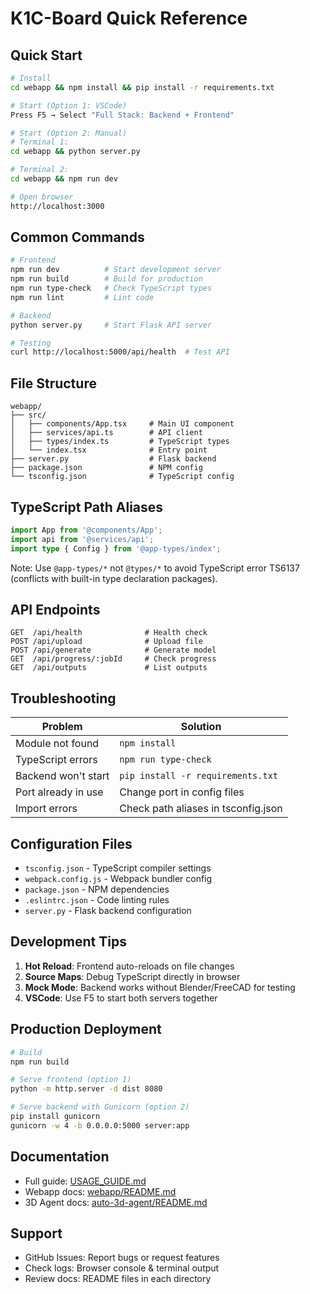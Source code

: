 # K1C-Board Quick Reference

## Quick Start

```bash
# Install
cd webapp && npm install && pip install -r requirements.txt

# Start (Option 1: VSCode)
Press F5 → Select "Full Stack: Backend + Frontend"

# Start (Option 2: Manual)
# Terminal 1:
cd webapp && python server.py

# Terminal 2:
cd webapp && npm run dev

# Open browser
http://localhost:3000
```

## Common Commands

```bash
# Frontend
npm run dev          # Start development server
npm run build        # Build for production
npm run type-check   # Check TypeScript types
npm run lint         # Lint code

# Backend
python server.py     # Start Flask API server

# Testing
curl http://localhost:5000/api/health  # Test API
```

## File Structure

```
webapp/
├── src/
│   ├── components/App.tsx     # Main UI component
│   ├── services/api.ts        # API client
│   ├── types/index.ts         # TypeScript types
│   └── index.tsx              # Entry point
├── server.py                  # Flask backend
├── package.json               # NPM config
└── tsconfig.json              # TypeScript config
```

## TypeScript Path Aliases

```typescript
import App from '@components/App';
import api from '@services/api';
import type { Config } from '@app-types/index';
```

Note: Use `@app-types/*` not `@types/*` to avoid TypeScript error TS6137 (conflicts with built-in type declaration packages).

## API Endpoints

```
GET  /api/health              # Health check
POST /api/upload              # Upload file
POST /api/generate            # Generate model
GET  /api/progress/:jobId     # Check progress
GET  /api/outputs             # List outputs
```

## Troubleshooting

| Problem | Solution |
|---------|----------|
| Module not found | `npm install` |
| TypeScript errors | `npm run type-check` |
| Backend won't start | `pip install -r requirements.txt` |
| Port already in use | Change port in config files |
| Import errors | Check path aliases in tsconfig.json |

## Configuration Files

- `tsconfig.json` - TypeScript compiler settings
- `webpack.config.js` - Webpack bundler config
- `package.json` - NPM dependencies
- `.eslintrc.json` - Code linting rules
- `server.py` - Flask backend configuration

## Development Tips

1. **Hot Reload**: Frontend auto-reloads on file changes
2. **Source Maps**: Debug TypeScript directly in browser
3. **Mock Mode**: Backend works without Blender/FreeCAD for testing
4. **VSCode**: Use F5 to start both servers together

## Production Deployment

```bash
# Build
npm run build

# Serve frontend (option 1)
python -m http.server -d dist 8080

# Serve backend with Gunicorn (option 2)
pip install gunicorn
gunicorn -w 4 -b 0.0.0.0:5000 server:app
```

## Documentation

- Full guide: [USAGE_GUIDE.md](USAGE_GUIDE.md)
- Webapp docs: [webapp/README.md](webapp/README.md)
- 3D Agent docs: [auto-3d-agent/README.md](auto-3d-agent/README.md)

## Support

- GitHub Issues: Report bugs or request features
- Check logs: Browser console & terminal output
- Review docs: README files in each directory
